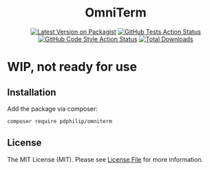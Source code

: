 <div align="center">

# OmniTerm

[![Latest Version on Packagist](https://img.shields.io/packagist/v/pdphilip/omniterm.svg?style=flat-square)](https://packagist.org/packages/pdphilip/omniterm) [![GitHub Tests Action Status](https://img.shields.io/github/actions/workflow/status/pdphilip/omniterm/run-tests.yml?branch=main&label=tests&style=flat-square)](https://github.com/pdphilip/omniterm/actions?query=workflow%3Arun-tests+branch%3Amain) [![GitHub Code Style Action Status](https://img.shields.io/github/actions/workflow/status/pdphilip/omniterm/fix-php-code-style-issues.yml?branch=main&label=code%20style&style=flat-square)](https://github.com/pdphilip/omniterm/actions?query=workflow%3A"Fix+PHP+code+style+issues"+branch%3Amain) [![Total Downloads](https://img.shields.io/packagist/dt/pdphilip/omniterm.svg?style=flat-square)](https://packagist.org/packages/pdphilip/omniterm)

</div>

# WIP, not ready for use

## Installation

Add the package via composer:

```bash
composer require pdphilip/omniterm
```

## License

The MIT License (MIT). Please see [License File](LICENSE.md) for more information.
